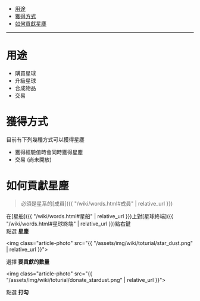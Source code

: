 - [用途](#用途)
- [獲得方式](#獲得方式)
- [如何貢獻星塵](#如何貢獻星塵)
  
---

# 用途

- 購買星球
- 升級星球
- 合成物品
- 交易

# 獲得方式

目前有下列幾種方式可以獲得星塵
- 獲得經驗值時會同時獲得星塵
- 交易 (尚未開放)

# 如何貢獻星塵

> 必須是星系的[成員]({{ "/wiki/words.html#成員" | relative_url }})

在[星船]({{ "/wiki/words.html#星船" | relative_url }})上對[星球終端]({{ "/wiki/words.html#星球終端" | relative_url }})點右鍵  
點選 **星塵**  

<img class="article-photo" src="{{ "/assets/img/wiki/toturial/star_dust.png" | relative_url }}">

選擇 **要貢獻的數量**  

<img class="article-photo" src="{{ "/assets/img/wiki/toturial/donate_stardust.png" | relative_url }}">

點選 **打勾**
